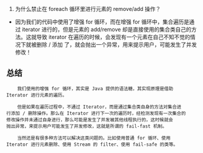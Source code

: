 1. 为什么禁止在 foreach 循环里进行元素的
   remove/add 操作？
- 因为我们的代码中使用了增强 for 循环，而在增强 for 循环中，集合遍历是通过 iterator
  进行的，但是元素的 add/remove 却是直接使用的集合类自己的方法。这就导致
  iterator 在遍历的时候，会发现有一个元素在自己不知不觉的情况下就被删除 / 添加
  了，就会抛出一个异常，用来提示用户，可能发生了并发修改！
## 总结
```text
    我们使用的增强 for 循环，其实是 Java 提供的语法糖，其实现原理是借助
Iterator 进行元素的遍历。

    但是如果在遍历过程中，不通过 Iterator，而是通过集合类自身的方法对集合进
行添加 / 删除操作。那么在 Iterator 进行下一次的遍历时，经检测发现有一次集合的
修改操作并未通过自身进行，那么可能是发生了并发被其他线程执行的，这时候就会
抛出异常，来提示用户可能发生了并发修改，这就是所谓的 fail-fast 机制。

    当然还是有很多种方法可以解决这类问题的。比如使用普通 for 循环、使用
Iterator 进行元素删除、使用 Stream 的 filter、使用 fail-safe 的类等。
```